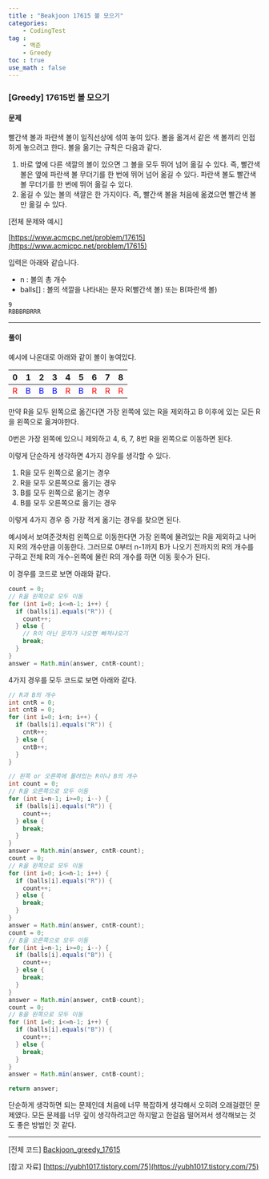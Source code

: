 ```yaml
---
title : "Beakjoon 17615 볼 모으기"
categories: 
    - CodingTest
tag : 
    - 백준
    - Greedy
toc : true
use_math : false
---
```


### [Greedy] 17615번 볼 모으기



#### 문제

빨간색 볼과 파란색 볼이 일직선상에 섞여 놓여 있다. 볼을 옮겨서 같은 색 볼끼리 인접하게 놓으려고 한다. 볼을 옮기는 규칙은 다음과 같다.

1. 바로 옆에 다른 색깔의 볼이 있으면 그 볼을 모두 뛰어 넘어 옮길 수 있다. 즉, 빨간색 볼은 옆에 파란색 볼 무더기를 한 번에 뛰어 넘어 옮길 수 있다. 파란색 볼도 빨간색 볼 무더기를 한 번에 뛰어 옮길 수 있다.
2. 옮길 수 있는 볼의 색깔은 한 가지이다. 즉, 빨간색 볼을 처음에 옮겼으면 빨간색 볼만 옮길 수 있다.

[전체 문제와 예시]

[https://www.acmcpc.net/problem/17615](https://www.acmicpc.net/problem/17615)

입력은 아래와 같습니다. 

- n : 볼의 총 개수
- balls[] :  볼의 색깔을 나타내는 문자 R(빨간색 볼) 또는 B(파란색 볼) 

```
9
RBBBRBRRR
```
------




#### 풀이

예시에 나온대로 아래와 같이 볼이 놓여있다.

| 0                                | 1                                 | 2                                 | 3                                 | 4                                | 5                                 | 6                                | 7                                | 8                                |
| -------------------------------- | --------------------------------- | --------------------------------- | --------------------------------- | -------------------------------- | --------------------------------- | -------------------------------- | -------------------------------- | -------------------------------- |
| <span style="color:red">R</span> | <span style="color:blue">B</span> | <span style="color:blue">B</span> | <span style="color:blue">B</span> | <span style="color:red">R</span> | <span style="color:blue">B</span> | <span style="color:red">R</span> | <span style="color:red">R</span> | <span style="color:red">R</span> |

만약 R을 모두 왼쪽으로 옮긴다면 가장 왼쪽에 있는 R을 제외하고 B 이후에 있는 모든 R을 왼쪽으로 옮겨야한다.

0번은 가장 왼쪽에 있으니 제외하고 4, 6, 7, 8번 R을 왼쪽으로 이동하면 된다.

이렇게 단순하게 생각하면 4가지 경우를 생각할 수 있다.

1. R을 모두 왼쪽으로 옮기는 경우
2. R을 모두 오른쪽으로 옮기는 경우
3. B를 모두 왼쪽으로 옮기는 경우
4. B를 모두 오른쪽으로 옮기는 경우

이렇게 4가지 경우 중 가장 적게 옮기는 경우를 찾으면 된다.

예시에서 보여준것처럼 왼쪽으로 이동한다면 가장 왼쪽에 몰려있는 R을 제외하고 나머지 R의 개수만큼 이동한다. 그러므로 0부터 n-1까지 B가 나오기 전까지의 R의 개수를 구하고 전체 R의 개수-왼쪽에 몰린 R의 개수를 하면 이동 횟수가 된다.

이 경우를 코드로 보면 아래와 같다.

```java
count = 0;
// R을 왼쪽으로 모두 이동 
for (int i=0; i<=n-1; i++) {
  if (balls[i].equals("R")) {
    count++;
  } else {
    // R이 아닌 문자가 나오면 빠져나오기
    break;
  }
}
answer = Math.min(answer, cntR-count);
```

4가지 경우를 모두 코드로 보면 아래와 같다.

```java
// R과 B의 개수 
int cntR = 0;
int cntB = 0;
for (int i=0; i<n; i++) {
  if (balls[i].equals("R")) {
    cntR++;
  } else {
    cntB++;
  }
}

// 왼쪽 or 오른쪽에 몰려있는 R이나 B의 개수 
int count = 0;
// R을 오른쪽으로 모두 이동 
for (int i=n-1; i>=0; i--) {
  if (balls[i].equals("R")) {
    count++;
  } else {
    break;
  }
}
answer = Math.min(answer, cntR-count);
count = 0;
// R을 왼쪽으로 모두 이동 
for (int i=0; i<=n-1; i++) {
  if (balls[i].equals("R")) {
    count++;
  } else {
    break;
  }
}
answer = Math.min(answer, cntR-count);
count = 0;
// B을 오른쪽으로 모두 이동 
for (int i=n-1; i>=0; i--) {
  if (balls[i].equals("B")) {
    count++;
  } else {
    break;
  }
}
answer = Math.min(answer, cntB-count);
count = 0;
// B을 왼쪽으로 모두 이동 
for (int i=0; i<=n-1; i++) {
  if (balls[i].equals("B")) {
    count++;
  } else {
    break;
  }
}
answer = Math.min(answer, cntB-count);

return answer;
```

단순하게 생각하면 되는 문제인데 처음에 너무 복잡하게 생각해서 오히려 오래걸렸던 문제였다. 모든 문제를 너무 깊이 생각하려고만 하지말고 한걸음 떨어져서 생각해보는 것도 좋은 방법인 것 같다.

------

[전체 코드]
[Backjoon_greedy_17615](https://github.com/yuntnwls/codingtest/blob/052127badb2b1a8ecf90d5487533f4a8e37f177e/src/com/backjoon/greedy/t17615/Main.java)

[참고 자료]
[https://yubh1017.tistory.com/75](https://yubh1017.tistory.com/75)

